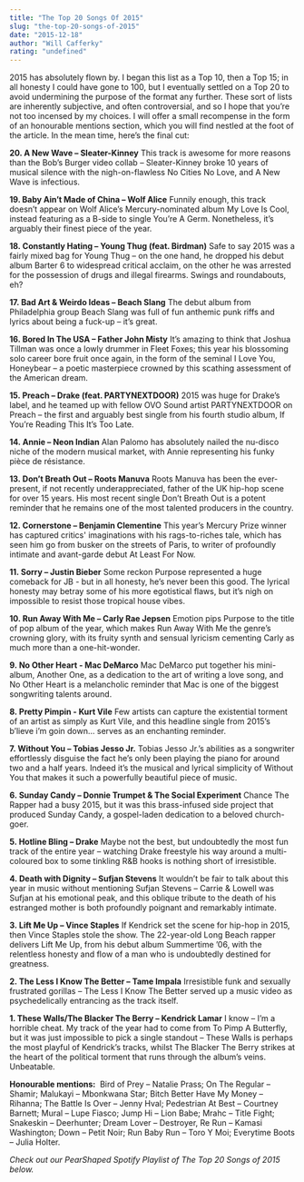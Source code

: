 ```yaml
---
title: "The Top 20 Songs Of 2015"
slug: "the-top-20-songs-of-2015"
date: "2015-12-18"
author: "Will Cafferky"
rating: "undefined"
---
```


2015 has absolutely flown by. I began this list as a Top 10, then a Top 15; in all honesty I could have gone to 100, but I eventually settled on a Top 20 to avoid undermining the purpose of the format any further. These sort of lists are inherently subjective, and often controversial, and so I hope that you’re not too incensed by my choices. I will offer a small recompense in the form of an honourable mentions section, which you will find nestled at the foot of the article. In the mean time, here’s the final cut:

**20\. A New Wave – Sleater-Kinney** This track is awesome for more reasons than the Bob’s Burger video collab – Sleater-Kinney broke 10 years of musical silence with the nigh-on-flawless No Cities No Love, and A New Wave is infectious.

**19\. Baby Ain’t Made of China – Wolf Alice** Funnily enough, this track doesn’t appear on Wolf Alice’s Mercury-nominated album My Love Is Cool, instead featuring as a B-side to single You’re A Germ. Nonetheless, it’s arguably their finest piece of the year.

**18. Constantly Hating – Young Thug (feat. Birdman)** Safe to say 2015 was a fairly mixed bag for Young Thug – on the one hand, he dropped his debut album Barter 6 to widespread critical acclaim, on the other he was arrested for the possession of drugs and illegal firearms. Swings and roundabouts, eh?

**17. Bad Art & Weirdo Ideas – Beach Slang** The debut album from Philadelphia group Beach Slang was full of fun anthemic punk riffs and lyrics about being a fuck-up – it’s great.

**16. Bored In The USA – Father John Misty** It’s amazing to think that Joshua Tillman was once a lowly drummer in Fleet Foxes; this year his blossoming solo career bore fruit once again, in the form of the seminal I Love You, Honeybear – a poetic masterpiece crowned by this scathing assessment of the American dream.

**15. Preach – Drake (feat. PARTYNEXTDOOR)** 2015 was huge for Drake’s label, and he teamed up with fellow OVO Sound artist PARTYNEXTDOOR on Preach – the first and arguably best single from his fourth studio album, If You’re Reading This It’s Too Late.

**14. Annie – Neon Indian** Alan Palomo has absolutely nailed the nu-disco niche of the modern musical market, with Annie representing his funky pièce de résistance.

**13. Don’t Breath Out – Roots Manuva** Roots Manuva has been the ever-present, if not recently underappreciated, father of the UK hip-hop scene for over 15 years. His most recent single Don’t Breath Out is a potent reminder that he remains one of the most talented producers in the country.

**12. Cornerstone – Benjamin Clementine** This year’s Mercury Prize winner has captured critics' imaginations with his rags-to-riches tale, which has seen him go from busker on the streets of Paris, to writer of profoundly intimate and avant-garde debut At Least For Now.

**11. Sorry – Justin Bieber** Some reckon Purpose represented a huge comeback for JB - but in all honesty, he’s never been this good. The lyrical honesty may betray some of his more egotistical flaws, but it’s nigh on impossible to resist those tropical house vibes.

**10. Run Away With Me – Carly Rae Jepsen** Emotion pips Purpose to the title of pop album of the year, which makes Run Away With Me the genre’s crowning glory, with its fruity synth and sensual lyricism cementing Carly as much more than a one-hit-wonder.

**9. No Other Heart - Mac DeMarco** Mac DeMarco put together his mini-album, Another One, as a dedication to the art of writing a love song, and No Other Heart is a melancholic reminder that Mac is one of the biggest songwriting talents around.

**8. Pretty Pimpin - Kurt Vile** Few artists can capture the existential torment of an artist as simply as Kurt Vile, and this headline single from 2015’s b’lieve i’m goin down… serves as an enchanting reminder.

**7. Without You – Tobias Jesso Jr.** Tobias Jesso Jr.’s abilities as a songwriter effortlessly disguise the fact he’s only been playing the piano for around two and a half years. Indeed it’s the musical and lyrical simplicity of Without You that makes it such a powerfully beautiful piece of music.

**6. Sunday Candy – Donnie Trumpet & The Social Experiment** Chance The Rapper had a busy 2015, but it was this brass-infused side project that produced Sunday Candy, a gospel-laden dedication to a beloved church-goer.

**5. Hotline Bling – Drake** Maybe not the best, but undoubtedly the most fun track of the entire year – watching Drake freestyle his way around a multi-coloured box to some tinkling R&B hooks is nothing short of irresistible.

**4. Death with Dignity – Sufjan Stevens** It wouldn’t be fair to talk about this year in music without mentioning Sufjan Stevens – Carrie & Lowell was Sufjan at his emotional peak, and this oblique tribute to the death of his estranged mother is both profoundly poignant and remarkably intimate.

**3. Lift Me Up – Vince Staples** If Kendrick set the scene for hip-hop in 2015, then Vince Staples stole the show. The 22-year-old Long Beach rapper delivers Lift Me Up, from his debut album Summertime ’06, with the relentless honesty and flow of a man who is undoubtedly destined for greatness.

**2. The Less I Know The Better – Tame Impala** Irresistible funk and sexually frustrated gorillas – The Less I Know The Better served up a music video as psychedelically entrancing as the track itself.

**1\. These Walls/The Blacker The Berry – Kendrick Lamar** I know – I’m a horrible cheat. My track of the year had to come from To Pimp A Butterfly, but it was just impossible to pick a single standout – These Walls is perhaps the most playful of Kendrick’s tracks, whilst The Blacker The Berry strikes at the heart of the political torment that runs through the album’s veins. Unbeatable.

**Honourable mentions:**  Bird of Prey – Natalie Prass; On The Regular – Shamir; Malukayi – Mbonkwana Star; Bitch Better Have My Money – Rihanna; The Battle Is Over – Jenny Hval; Pedestrian At Best – Courtney Barnett; Mural – Lupe Fiasco; Jump Hi – Lion Babe; Mrahc – Title Fight; Snakeskin – Deerhunter; Dream Lover – Destroyer, Re Run – Kamasi Washington; Down – Petit Noir; Run Baby Run – Toro Y Moi; Everytime Boots – Julia Holter.

_Check out our PearShaped Spotify Playlist of The Top 20 Songs of 2015 below._

